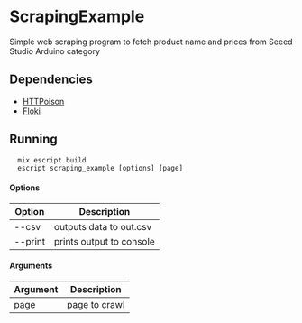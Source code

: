 # ScrapingExample

Simple web scraping program to fetch product name and prices from Seeed Studio Arduino category

## Dependencies

  - [HTTPoison](https://hex.pm/packages/httpoison)
  - [Floki](https://hex.pm/packages/floki)

## Running

```
  mix escript.build
  escript scraping_example [options] [page]
```
#### Options
| Option | Description              |
|--------|--------------------------|
|--csv   | outputs data to out.csv  |
|--print | prints output to console |
#### Arguments
| Argument | Description   |
|----------|---------------|
| page     | page to crawl |